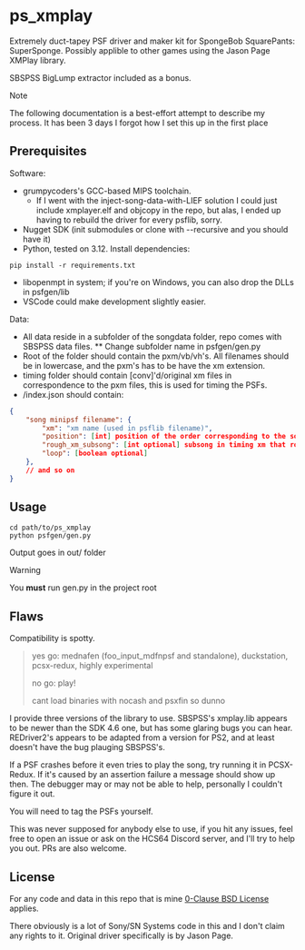 # ps_xmplay

Extremely duct-tapey PSF driver and maker kit for SpongeBob SquarePants: SuperSponge.
Possibly applible to other games using the Jason Page XMPlay library.

SBSPSS BigLump extractor included as a bonus.

> [!NOTE]
> The following documentation is a best-effort attempt to describe my process.
> It has been 3 days I forgot how I set this up in the first place

## Prerequisites

Software:
* grumpycoders's GCC-based MIPS toolchain.
  - If I went with the inject-song-data-with-LIEF solution I could just include xmplayer.elf and objcopy in the repo,
    but alas, I ended up having to rebuild the driver for every psflib, sorry.
* Nugget SDK (init submodules or clone with --recursive and you should have it)
* Python, tested on 3.12. Install dependencies:
```shell
pip install -r requirements.txt
```
* libopenmpt in system; if you're on Windows, you can also drop the DLLs in psfgen/lib
* VSCode could make development slightly easier.

Data:
* All data reside in a subfolder of the songdata folder, repo comes with SBSPSS data files.
** Change subfolder name in psfgen/gen.py
* Root of the folder should contain the pxm/vb/vh's. All filenames should be in lowercase, and the pxm's has to be have the xm extension.
* timing folder should contain \[conv\]'d/original xm files in correspondence to the pxm files, this is used for timing the PSFs.
* /index.json should contain:
```json
{
    "song minipsf filename": {
        "xm": "xm name (used in psflib filename)",
        "position": [int] position of the order corresponding to the song,
        "rough_xm_subsong": [int optional] subsong in timing xm that roughly corresponds to this song,
        "loop": [boolean optional]
    },
    // and so on
}
```

## Usage

```shell
cd path/to/ps_xmplay
python psfgen/gen.py
```

Output goes in out/ folder

> [!WARNING]
> You **must** run gen.py in the project root

## Flaws

Compatibility is spotty.
> yes go: mednafen (foo_input_mdfnpsf and standalone), duckstation, pcsx-redux, highly experimental
>
> no go: play!
>
> cant load binaries with nocash and psxfin so dunno

I provide three versions of the library to use. SBSPSS's xmplay.lib appears to be newer
than the SDK 4.6 one, but has some glaring bugs you can hear. REDriver2's appears to
be adapted from a version for PS2, and at least doesn't have the bug plauging SBSPSS's.

If a PSF crashes before it even tries to play the song, try running it in PCSX-Redux.
If it's caused by an assertion failure a message should show up then.
The debugger may or may not be able to help, personally I couldn't figure it out.

You will need to tag the PSFs yourself.

This was never supposed for anybody else to use, if you hit any issues, feel free to open an issue or ask on the HCS64
Discord server, and I'll try to help you out.
PRs are also welcome.

## License

For any code and data in this repo that is mine [0-Clause BSD License](LICENSE) applies.

There obviously is a lot of Sony/SN Systems code in this and I don't claim any rights to it.
Original driver specifically is by Jason Page.